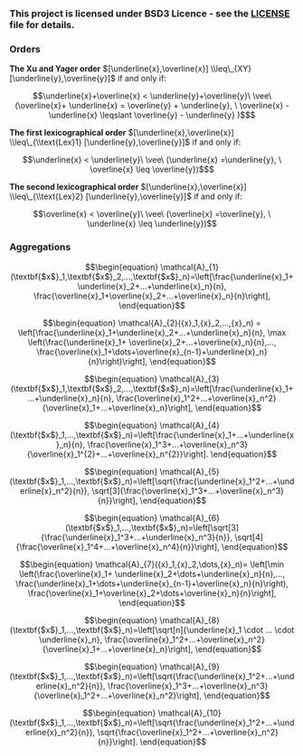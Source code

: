### This project is licensed under BSD3 Licence - see the [LICENSE](LICENSE) file for details.

### Orders

**The Xu and Yager order** $[\underline{x},\overline{x}] \\leq\_{XY} [\underline{y},\overline{y}]$ if and only if:

```math
\underline{x}+\overline{x} < \underline{y}+\overline{y}\ \vee\ (\overline{x}+ \underline{x} = \overline{y} + \underline{y}, \ \overline{x} - \underline{x} \leqslant \overline{y} - \underline{y} )$
```

**The first lexicographical order** $[\underline{x},\overline{x}] \\leq\_{\\text{Lex}1} [\underline{y},\overline{y}]$ if and only if:

```math
\underline{x} < \underline{y}\ \vee\ (\underline{x} =\underline{y}, \ \overline{x} \leq \overline{y})$
```

**The second lexicographical order** $[\underline{x},\overline{x}] \\leq\_{\\text{Lex}2} [\underline{y},\overline{y}]$ if and only if:

```math
\overline{x} < \overline{y}\ \vee\ (\overline{x} =\overline{y}, \ \underline{x} \leq \underline{y})
```

### Aggregations

```math
\begin{equation}
    \mathcal{A}_{1}(\textbf{$x$}_1,\textbf{$x$}_2,...,\textbf{$x$}_n)=\left[\frac{\underline{x}_1+\underline{x}_2+...+\underline{x}_n}{n},
        \frac{\overline{x}_1+\overline{x}_2+...+\overline{x}_n}{n}\right],
\end{equation}
```

```math
\begin{equation}
    \mathcal{A}_{2}({x}_1,{x}_2,...,{x}_n) =
        \left[\frac{\underline{x}_1+\underline{x}_2+...+\underline{x}_n}{n},
        \max \left(\frac{\underline{x}_1+ \overline{x}_2+...+\overline{x}_n}{n},...,
        \frac{\overline{x}_1+\dots+\overline{x}_{n-1}+\underline{x}_n}{n}\right)\right],
\end{equation}
```

```math
\begin{equation}
    \mathcal{A}_{3}(\textbf{$x$}_1,\textbf{$x$}_2,...,\textbf{$x$}_n)=\left[\frac{\underline{x}_1+...+\underline{x}_n}{n},
        \frac{\overline{x}_1^2+...+\overline{x}_n^2}{\overline{x}_1+...+\overline{x}_n}\right],
\end{equation}
```

```math
\begin{equation}
    \mathcal{A}_{4}(\textbf{$x$}_1,...,\textbf{$x$}_n)=\left[\frac{\underline{x}_1+...+\underline{x}_n}{n},
        \frac{\overline{x}_1^3+...+\overline{x}_n^3}{\overline{x}_1^{2}+...+\overline{x}_n^{2}}\right].
\end{equation}
```

```math
\begin{equation}
    \mathcal{A}_{5}(\textbf{$x$}_1,...,\textbf{$x$}_n)=\left[\sqrt{\frac{\underline{x}_1^2+...+\underline{x}_n^2}{n}},
        \sqrt[3]{\frac{\overline{x}_1^3+...+\overline{x}_n^3}{n}}\right],
\end{equation}
```

```math
\begin{equation}
    \mathcal{A}_{6}(\textbf{$x$}_1,...,\textbf{$x$}_n)=\left[\sqrt[3]{\frac{\underline{x}_1^3+...+\underline{x}_n^3}{n}},
        \sqrt[4]{\frac{\overline{x}_1^4+...+\overline{x}_n^4}{n}}\right],
\end{equation}
```

```math
\begin{equation}
    \mathcal{A}_{7}({x}_1,{x}_2,\dots,{x}_n)=
        \left[\min \left(\frac{\overline{x}_1+ \underline{x}_2+\dots+\underline{x}_n}{n},...,
        \frac{\underline{x}_1+\dots+\underline{x}_{n-1}+\overline{x}_n}{n}\right),
        \frac{\overline{x}_1+\overline{x}_2+\dots+\overline{x}_n}{n}\right],
\end{equation}
```

```math
\begin{equation}
    \mathcal{A}_{8}(\textbf{$x$}_1,...,\textbf{$x$}_n)=\left[\sqrt[n]{\underline{x}_1 \cdot ... \cdot \underline{x}_n},
        \frac{\overline{x}_1^2+...+\overline{x}_n^2}{\overline{x}_1+...+\overline{x}_n}\right],
\end{equation}
```

```math
\begin{equation}
    \mathcal{A}_{9}(\textbf{$x$}_1,...,\textbf{$x$}_n)=\left[\sqrt{\frac{\underline{x}_1^2+...+\underline{x}_n^2}{n}},
        \frac{\overline{x}_1^3+...+\overline{x}_n^3}{\overline{x}_1^2+...+\overline{x}_n^2}\right],
\end{equation}
```

```math
\begin{equation}
    \mathcal{A}_{10}(\textbf{$x$}_1,...,\textbf{$x$}_n)=\left[\sqrt{\frac{\underline{x}_1^2+...+\underline{x}_n^2}{n}},
        \sqrt{\frac{\overline{x}_1^2+...+\overline{x}_n^2}{n}}\right].
\end{equation}
``` 
 
